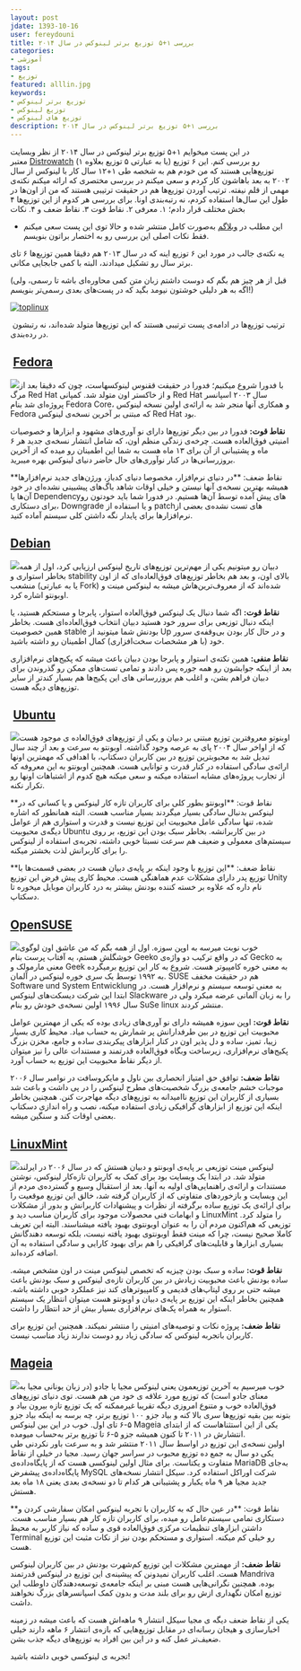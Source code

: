 ```yaml
---
layout: post
jdate: 1393-10-16
user: fereydouni
title: بررسی ۱+۵ توزیع برتر لینوکس در سال ۲۰۱۴
categories:
- آموزشی
tags:
- توزیع
featured: alllin.jpg
keywords:
- توزیع برتر لینوکس
- توزیع لینوکس
- توزیع های لینوکس
description: بررسی ۱+۵ توزیع برتر لینوکس در سال ۲۰۱۴
---
```


در این پست میخوایم ۱+۵ توزیع برتر لینوکس در سال ۲۰۱۴ از نظر وبسایت معتبر [Distrowatch](http://distrowatch.com/) رو بررسی کنم. این ۶ توزیع (یا به عبارتی ۵ توزیع بعلاوه ۱) توزیع‌هایی هستند که من خودم هم به شخصه طی ۱+۱۲ سال کار با لینوکس از سال ۲۰۰۲ به بعد باهاشون کار کردم و سعی میکنم در بررسی مختصری که ارائه میکنم نکته‌ی مهمی از قلم نیفته. ترتیب آوردن توزیع‌ها هم در حقیقت ترتیبی هستند که من از اون‌ها در طول این سال‌ها استفاده کردم، نه رتبه‌بندی اونا. برای بررسی هر کدوم از این توزیع‌ها ۴ بخش مختلف قرار دادم؛ ۱. معرفی ۲. نقاط قوت ۳. نقاط ضعف و ۴. نکات

* این مطلب در [وبلاگم](http://fa.frdn.info/2015/01/top-6-linuxdistro-of-2014-p1.html) به‌صورت کامل منتشر شده و حالا توی این پست سعی میکنم فقط نکات اصلی این بررسی رو به اختصار براتون بنویسم.

یه نکته‌ی جالب در مورد این ۶ توزیع اینه که در سال ۲۰۱۳ هم دقیقا همین توزیع‌ها ۶ تای برتر سال رو تشکیل میدادند، البته با کمی جابجایی مکانی.

(قبل از هر چیز هم بگم که دوست داشتم زبان متن کمی محاوره‌ای باشه تا رسمی، ولی اگه به هر دلیلی خوشتون نیومد بگید که در پست‌های بعدی رسمی‌تر بنویسم!)

[![toplinux](http://linuxihaa.ir/wp-content/uploads/2015/01/toplinux-300x274.jpg)](http://linuxihaa.ir/wp-content/uploads/2015/01/toplinux.jpg)

 ترتیب توزیع‌ها در ادامه‌ی پست ترتیبی هستند که این توزیع‌ها متولد شده‌اند، نه رتبشون در رده‌بندی.

##  [Fedora](https://getfedora.org/)

[![](http://mageia.ir/images/blogz/fedora.jpg)](http://mageia.ir/images/blogz/fedora.jpg)با فدورا شروع میکنیم؛ فدورا در حقیقت ققنوس لینوکسهاست، چون که دقیقا بعد از مرگ Red Hat و از خاکستر اون متولد شد. کمپانی Red Hat سال ۲۰۰۳ اسپانسر پروژه‌ای شد بنام Fedora Core، و همکاری آنها منجر شد به ارائه‌ی اولین نسخه لینوکس Fedora که مبتنی بر آخرین نسخه‌ی لینوکس Red Hat بود.

**نقاط قوت:** فدورا در بین دیگر توزیع‌ها دارای نو آوری‌های مشهود و ابزارها و خصوصیات امنیتی فوق‌العاده هست. چرخه‌ی زندگی منظم اون، که شامل انتشار نسخه‌ی جدید هر ۶ ماه و پشتیبانی از آن برای ۱۳ ماه هست به شما این اطمینان رو میده که از آخرین بروزرسانی‌ها در کنار نوآوری‌های حال حاضر دنیای لینوکس بهره میبرید.

**نقاط ضعف: **در دنیای نرم‌افزار، مخصوصا دنیای کدباز، ورژن‌های جدید نرم‌افزارها همیشه بهترین نسخه‌ی آنها نیستن و خیلی اوقات شاهد باگ‌های پیشبینی نشده‌ای در خود آن‌ها یا Dependencyهای پیش آمده توسط آن‌ها هستیم. در فدورا شما باید خودتون رو برای دستکاری، Downgrade و یا استفاده از patchهای تست نشده‌ی بعضی از نرم‌افزارها برای پایدار نگه داشتن کلی سیستم آماده کنید.

## [Debian](https://www.debian.org/)

[![](http://mageia.ir/images/blogz/debian.jpg)](http://mageia.ir/images/blogz/debian.jpg)دبیان رو میتونیم یکی از مهم‌ترین توزیع‌های تاریخ لینوکس ارزیابی کرد، اول از همه بخاطر استواری و stability بالای اون، و بعد هم بخاطر توزیع‌های فوق‌العاده‌ای که از اون منشعب (یا به عبارتی Fork) شده‌اند که از معروف‌ترین‌هاش میشه به لینوکس مینت و اوبونتو اشاره کرد.

**نقاط قوت:** اگه شما دنبال یک لینوکس فوق‌العاده استوار، پابرجا و مستحکم هستید، یا اینکه دنبال توزیعی برای سرور خود هستید دبیان انتخاب فوق‌العاده‌ای هست. بخاطر همین خصوصیت stable بودنش شما میتونید از Up و در حال کار بودن بی‌وقفه‌ی سرور خود (با هر مشخصات سخت‌افزاری) کمال اطمینان رو داشته باشید.

**نقاط منفی:** همین نکته‌ی استوار و پابرجا بودن دبیان باعث میشه که پکیج‌های نرم‌افزاری بعد از اینکه جوابشون رو همه جوره پس دادند و تمامی تست‌های ممکن رو گذروندن برای دبیان فراهم بشن، و اغلب هم بروزرسانی های این پکیج‌ها هم بسیار کندتر از سایر توزیع‌های دیگه هست.

##  [Ubuntu](http://www.ubuntu.com/)

[![](http://mageia.ir/images/blogz/ubuntu.jpg)](http://mageia.ir/images/blogz/ubuntu.jpg)اوبنوتو معروفترین توزیع مبتنی بر دبیان و یکی از توزیع‌های فوق‌العاده ی موجود هست که از اواخر سال ۲۰۰۴ پای به عرصه وجود گذاشته. اوبونتو به سرعت و بعد از چند سال تبدیل شد به محبوبترین توزیع در بین کاربران دسکتاپ، با اهدافی که مهمترین اونها ارائه‌ی سادگی استفاده در کنار قدرت و توانایی هست. همچنین اوبونتو به این معروفه که از تجارب پروژه‌های مشابه استفاده میکنه و سعی میکنه هیچ کدوم از اشتباهات اونها رو تکرار نکنه.

**نقاط قوت: **اوبونتو بطور کلی برای کاربران تازه کار لینوکس و یا کسانی که در لینوکس بدنبال سادگی بسیار میگردند بسیار مناسب هست. البته همانطور که اشاره شده، تنها سادگی عامل محبوبیت این توزیع نیست و قدرت و استواری هم از عوامل دیگه‌ی محبوبیت Ubuntu در بین کاربرانشه. بخاطر سبک بودن این توزیع، بر روی سیستم‌های معمولی و ضعیف هم سرعت نسبتا خوبی داشته، تجربه‌ی استفاده از لینوکس را برای کاربرانش لذت بخشتر میکنه.

**نقاط ضعف: **این توزیع با وجود اینکه بر پایه‌ی دبیان هست در بعضی قسمت‌ها با توزیع پدر دارای مشکلات عدم هماهنگی هست. محیط کاری پیش فرض این توزیع Unity نام داره که علاوه بر خسته کننده بودنش بیشتر به درد کاربران موبایل میخوره تا دسکتاپ.

## [OpenSUSE](https://www.opensuse.org/)

[![](http://mageia.ir/images/blogz/opensuse.jpg)](http://mageia.ir/images/blogz/opensuse.jpg)خوب نوبت میرسه به اوپن سوزه. اول از همه بگم که من عاشق اون لوگوی خوشگلش هستم، یه آفتاب پرست بنام Geeko که در واقع ترکیب دو واژه‌ی Gecko به معنی مارمولک و Geek به معنی خوره کامپیوتر هست. شروع به کار این توزیع برمیگرده به ۱۹۹۲ توسط یک سری خوره لینوکس در آلمان. SUSE هم در حقیقت مخفف Software und System Entwicklung به معنی توسعه سیستم و نرم‌افزار هست. در ابتدا این شرکت دیسکت‌های لینوکس Slackware را به زبان آلمانی عرضه میکرد ولی در سال ۱۹۹۶ اولین نسخه‌ی خودش رو بنام SuSe linux منتشر کردند.

**نقاط قوت:** اوپن سوزه همیشه دارای نو آوری‌های زیادی بوده که یکی از مهمترین عوامل محبوبیت این توزیع در بین طرفدارانش پر شمارش به حساب میاد. محیط کاری بسیار زیبا، تمیز، ساده و دل پذیر اون در کنار ابزارهای پیکربندی ساده و جامع، مخزن بزرگ پکیج‌های نرم‌افزاری، زیرساخت وبگاه فوق‌العاده قدرتمند و مستندات عالی را نیز میتوان از دیگر نقاط محبوبیت این توزیع به حساب آورد.

**نقاط ضعف:** توافق حق امتیاز انحصاری بین ناول و مایکروسافت در نوامبر سال ۲۰۰۶ موجبات خشم جامعه‌ی بزرگ شخصیت‌های مطرح لینوکس را در پی داشت و باعث شد بسیاری از کاربران این توزیع ناامیدانه به توزیع‌های دیگه مهاجرت کنن. همچنین بخاطر اینکه این توزیع از ابزارهای گرافیکی زیادی استفاده میکنه، نصب و راه اندازی دسکتاپ بعضی اوقات کند و سنگین میشه.

## [LinuxMint](http://www.linuxmint.com/)

[![](http://mageia.ir/images/blogz/mint.jpg)](http://mageia.ir/images/blogz/mint.jpg)لینوکس مینت توزیعی بر پایه‌ی اوبونتو و دبیان هستش که در سال ۲۰۰۶ در ایرلند متولد شد. در ابتدا یک وبسایت بود برای کمک به کاربران تازه‌کار لینوکس، نوشتن مستندات و ارائه‌ی راهنمایی‌های اولیه به آنها. بعد از استقبال وسیع و گسترده‌ی مردم از این وبسایت و بازخوردهای متفاوتی که از کاربران گرفته شد، خالق این توزیع موقعیت را برای ارائه‌ی یک توزیع ساده برگرفته از نظرات و پیشنهادات کاربرانش و بدور از مشکلات و ابهامات فنی محصولات موجود برای کاربران مناسب دید و LinuxMint را متولد کرد. توزیعی که هم‌اکنون مردم آن را به عنوان اوبونتوی بهبود یافته میشناسند. البته این تعریف کاملا صحیح نیست، چرا که مینت فقط اوبونتوی بهبود یافته نیست، بلکه توسعه دهندگانش بسیاری ابزارها و قابلیت‌های گرافیکی را هم برای بهبود کارایی و سادگی استفاده به آن اضافه کرده‌اند.

**نقاط قوت:** ساده و سبک بودن چیزیه که تخصص لینوکس مینت در اون مشخص میشه. ساده بودنش باعث محبوبیت زیادش در بین کاربران تازه‌ی لینوکس و سبک بودنش باعث میشه حتی بر روی لپتاپ‌های قدیمی و کامپیوترهای کند نیز عملکرد خوبی داشته باشه. همچنین بخاطر اینکه این توزیع بر پایه‌ی دبیان و اوبونتو هست میتوان انتظار یک سیستم استوار به همراه پک‌های نرم‌افزاری بسیار بیش از حد انتظار را داشت.

**نقاط ضعف:** پروژه نکات و توصیه‌های امنیتی را منتشر نمیکند. همچنین این توزیع برای کاربران باتجربه لینوکس که سادگی زیاد رو دوست ندارند زیاد مناسب نیست.

## [Mageia](http://www.mageia.org/)

[![](http://mageia.ir/images/blogz/mageia.jpg)](http://mageia.ir/images/blogz/mageia.jpg)خوب میرسیم به آخرین توزیعمون یعنی لینوکس مجیا یا جادو (در زبان یونانی مجیا به معنای جادو است) که توزیع مورد علاقه ی خود من هم هست. توی دنیای توزیع‌های فوق‌العاده خوب و متنوع امروزی دیگه تقریبا غیرممکنه که یک توزیع تازه بیرون بیاد و بتونه بین بقیه توزیع‌ها سری بالا کنه و بیاد جزو ۱۰۰ توزیع برتر، چه برسه به اینکه بیاد جزو ۵-۶ تای اول. خوب در این بین لینوکس Mageia یکی از این استثناهاست که از ابتدای انتشارش در ۲۰۱۱ تا کنون همیشه جزو ۵-۶ تا توزیع برتر به‌حساب میومده.  
اولین نسخه‌ی این توزیع در اواسط سال ۲۰۱۱ منتشر شد و به سرعت باور نکردنی طی یکی دو سال به جمع ده توزیع محبوب در سراسر جهان رسید. مجیا در خیلی از نقاط متفاوت و یکتاست. برای مثال اولین لینوکسی هست که از پایگاه‌داده‌ی MariaDB به‌جای پایگاه‌داده‌ی پیشفرض MySQL شرکت اوراکل استفاده کرد. سیکل انتشار نسخه‌های جدید مجیا هر ۹ ماه یکبار و پشتیبانی هر کدام تا دو نسخه‌ی بعدی یعنی ۱۸ ماه بعد هستش.

**نقاط قوت: **در عین حال که به کاربران با تجربه لینوکس امکان سفارشی کردن و دستکاری تمامی سیستم‌عامل رو میده، برای کاربران تازه کار هم بسیار مناسب هست. داشتن ابزارهای تنظیمات مرکزی فوق‌العاده قوی و ساده که نیاز کاربر به محیط Terminal رو خیلی کم میکنه. استواری و مستحکم بودن نیز از نکات مثبت این توزیع هست.

**نقاط ضعف:** از مهمترین مشکلات این توزیع کم‌شهرت بودنش در بین کاربران لینوکس هست. اغلب کاربران نمیدونن که پیشینه‌ی این توزیع در لینوکس قدرتمند Mandriva بوده. همچنین نگرانی‌هایی هست مبنی بر اینکه جامعه‌ی توسعه‌دهندگان داوطلب این توزیع امکان نگهداری ازش رو برای بلند مدت و بدون کمک اسپانسرهای بزرگ نخواهند داشت.

یکی از نقاط ضعف دیگه ی مجیا سیکل انتشار ۹ ماهه‌اش هست که باعث میشه در زمینه اخبارسازی و هیجان رسانه‌ای در مقابل توزیع‌هایی که بازه‌ی انتشار ۶ ماهه دارند خیلی ضعیف‌تر عمل کنه و در این بین افراد به توزیع‌های دیگه جذب بشن.

تجربه ی لینوکسی خوبی داشته باشید!